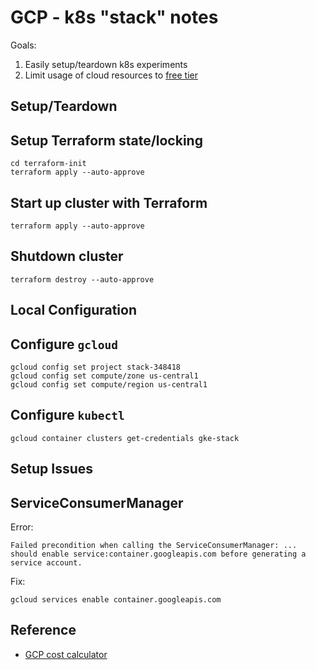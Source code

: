 GCP - k8s "stack" notes
=======================

Goals:
1. Easily setup/teardown k8s experiments
2. Limit usage of cloud resources to [free tier](https://cloud.google.com/free)

Setup/Teardown
--------------

## Setup Terraform state/locking

    cd terraform-init
    terraform apply --auto-approve


## Start up cluster with Terraform

    terraform apply --auto-approve


## Shutdown cluster

    terraform destroy --auto-approve


Local Configuration
-------------------

## Configure `gcloud`

    gcloud config set project stack-348418
    gcloud config set compute/zone us-central1
    gcloud config set compute/region us-central1

## Configure `kubectl`

    gcloud container clusters get-credentials gke-stack


Setup Issues
------------

## ServiceConsumerManager

Error:

    Failed precondition when calling the ServiceConsumerManager: ... should enable service:container.googleapis.com before generating a service account.


Fix:

    gcloud services enable container.googleapis.com



Reference
---------
- [GCP cost calculator](https://cloud.google.com/products/calculator)

